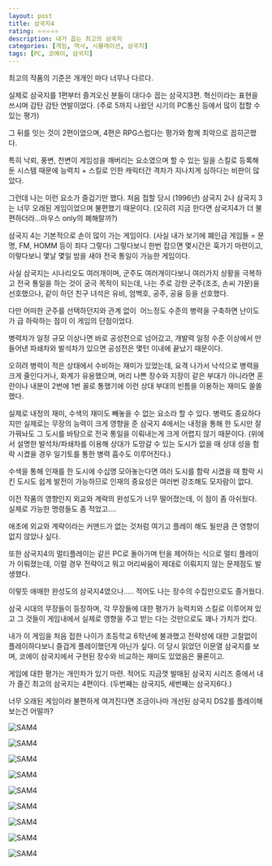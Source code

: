 ```yaml
---
layout: post
title: 삼국지4
rating: ⭐️⭐️⭐️⭐️⭐️
description: 내가 꼽는 최고의 삼국지
categories: [게임, 역사, 시뮬레이션, 삼국지]
tags: [PC, 코에이, 삼국지]
---
```


최고의 작품의 기준은 개개인 마다 너무나 다르다.

실제로 삼국지를 1편부터 즐겨오신 분들이 대다수 꼽는 삼국지3편. 혁신이라는 표현을 쓰시며 감탄 감탄 연발이었다. (주로 5까지 나왔던 시기의 PC통신 등에서 많이 접할 수 있는 평가)

그 뒤를 잇는 것이 2편이었으며, 4편은 RPG스럽다는 평가와 함께 최악으로 꼽히곤했다.

특히 낙뢰, 풍변, 천변이 게임성을 깨버리는 요소였으며 할 수 있는 일을 스킬로 등록해둔 시스템 때문에 능력치 + 스킬로 인한 캐릭터간 격차가 지나치게 심하다는 비판이 많았다.

그런데 나는 이런 요소가 즐겁기만 했다. 처음 접할 당시 (1996년) 삼국지 2나 삼국지 3는 너무 오래된 게임이었으며 불편했기 때문이다. (오히려 지금 한다면 삼국지4가 더 불편하더라...마우스 only의 폐해랄까?)

삼국지 4는 기본적으로 손이 많이 가는 게임이다. (사실 내가 보기에 폐인급 게임들 = 문명, FM, HOMM 등이 죄다 그렇다) 그렇다보니 한번 잡으면 몇시간은 훅가기 마련이고, 이렇다보니 몇날 몇일 밤을 새야 전국 통일이 가능한 게임이다. 

사실 삼국지는 시나리오도 여러개이며, 군주도 여러개이다보니 여러가지 상황을 극복하고 전국 통일을 하는 것이 궁극 목적이 되는데, 나는 주로 강한 군주(조조, 손씨 가문)을 선호했으나, 같이 하던 친구 녀석은 유비, 엄백호, 공주, 공융 등을 선호했다.

다만 어떠한 군주를 선택하던지와 관계 없이  어느정도 수준의 병력을 구축하면 난이도가 급 하락하는 점이 이 게임의 단점이었다.

병력차가 일정 규모 이상나면 바로 공성전으로 넘어갔고, 개발력 일정 수준 이상에서 만들어낸 파쇄차와 발석차가 있으면 공성전은 몇턴 이내에 끝났기 때문이다.

오히려 병력이 적은 상태에서 수비하는 재미가 있었는데, 요격 나가서 낙석으로 병력을 크게 줄인다거나, 화계가 유용했으며, 머리 나쁜 장수와 지장이 같은 부대가 아니라면 혼란이나 
내분이 2번에 1번 꼴로 통했기에 이런 상대 부대의 빈틈을 이용하는 재미도 쏠쏠했다.

실제로 내정의 재미, 수색의 재미도 빼놓을 수 없는 요소라 할 수 있다. 병력도 중요하다지만 실제로는 무장의 능력이 크게 영향을 준 삼국지 4에서는 내정을 통해 한 도시만 잘 가꿔놔도 그 도시를 바탕으로 전국 통일을 이뤄내는게 크게 어렵지 않기 때문이다. (위에서 설명한 발석차/파쇄차를 이용해 상대가 도망갈 수 있는 도시가 없을 때 상대 성을 함락 시켰을 경우 일기토를 통한 병력 흡수도 이루어진다.)

수색을 통해 인재를 한 도시에 수십명 모아놓는다면 여러 도시를 함락 시켰을 때 함락 시킨 도시도 쉽게 발전이 가능하므로 인재의 중요성은 여러번 강조해도 모자람이 없다.

이전 작품의 영향인지 외교와 계략의 완성도가 너무 떨어졌는데, 이 점이 좀 아쉬웠다. 실제로 가능한 명령들도 좀 적었고....

애초에 외교와 계략이라는 커맨드가 없는 것처럼 여기고 플레이 해도 될만큼 큰 영향이 없지 않았나 싶다.

또한 삼국지4의 멀티플레이는 같은 PC로 돌아가며 턴을 제어하는 식으로 멀티 플레이가 이뤄졌는데, 이럴 경우 전략이고 뭐고 머리싸움이 제대로 이뤄지지 않는 문제점도 발생했다.

이렇듯 애매한 완성도의 삼국지4였으나..... 적어도 나는 장수의 수집만으로도 즐거웠다.

삼국 시대의 무장들이 등장하며, 각 무장들에 대한 평가가 능력치와 스킬로 이루어져 있고 그 것들이 게임내에서 실제로 영향을 주고 받는 다는 것만으로도 꽤나 가치가 컸다.

내가 이 게임을 처음 접한 나이가 초등학교 6학년에 불과했고 전략성에 대한 고찰없이 플레이하다보니 즐겁게 플레이했던게 아닌가 싶다. 이 당시 읽었던 이문열 삼국지를 보며, 코에이 삼국지에서 구현된 장수와 비교하는 재미도 있었음은 물론이고.

게임에 대한 평가는 개인차가 있기 마련. 적어도 지금껏 발매된 삼국지 시리즈 중에서 내가 즐긴 최고의 삼국지는 4편이다. (두번째는 삼국지5, 세번째는 삼국지6다.)

너무 오래된 게임이라 불편하게 여겨진다면 조금이나마 개선된 삼국지 DS2를 플레이해보는건 어떨까?

![SAM4](../../img/2012/sam4_00.png)

![SAM4](../../img/2012/sam4_01.png)

![SAM4](../../img/2012/sam4_02.png)

![SAM4](../../img/2012/sam4_03.jpg)

![SAM4](../../img/2012/sam4_04.jpg)

![SAM4](../../img/2012/sam4_05.jpg)

![SAM4](../../img/2012/sam4_06.jpg)

![SAM4](../../img/2012/sam4_07.jpg)

![SAM4](../../img/2012/sam4_08.jpg)
